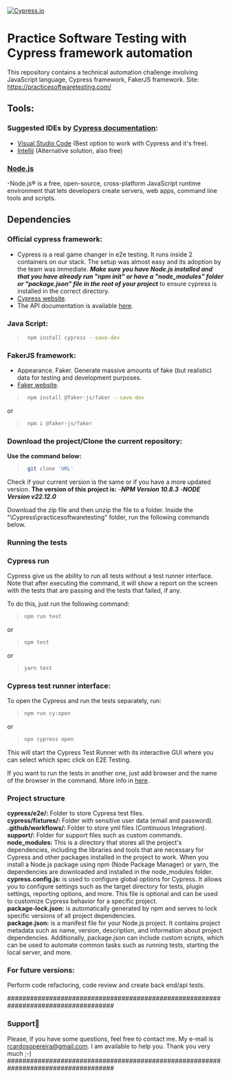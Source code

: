 [![Cypress.io](https://img.shields.io/badge/tested%20with-Cypress-04C38E.svg)](https://www.cypress.io/)

# Practice Software Testing with Cypress framework automation
This repository contains a technical automation challenge involving JavaScript language, Cypress framework, FakerJS framework.
Site: https://practicesoftwaretesting.com/

## Tools:
### Suggested IDEs by [Cypress documentation](https://docs.cypress.io/guides/tooling/IDE-integration.html#Extensions-amp-Plugins):

- [Visual Studio Code](https://code.visualstudio.com/) (Best option to work with Cypress and it's free). 
- [Intellij](https://www.jetbrains.com/idea/?var=1) (Alternative solution, also free)

### [Node.js](https://nodejs.org/en/)
-Node.js® is a free, open-source, cross-platform JavaScript runtime environment that lets developers create servers, web apps, command line tools and scripts.

## Dependencies
### Official cypress framework:
- Cypress is a real game changer in e2e testing. It runs inside 2 containers on our stack. The setup was almost easy and its adoption by the team was immediate. *__Make sure you have Node.js installed and that you have already run "npm init" or have a "node_modules" folder or "package.json" file in the root of your project__* to ensure cypress is installed in the correct directory.
- [Cypress website](https://www.cypress.io/).
- The API documentation is available [here](https://docs.cypress.io/api/api/table-of-contents.html).

### Java Script:
> ```bash
>  npm install cypress --save-dev
> ```


### FakerJS framework:
- Appearance. Faker. Generate massive amounts of fake (but realistic) data for testing and development purposes.
- [Faker website](https://fakerjs.dev/guide/).
> ```bash
>  npm install @faker-js/faker --save-dev
> ```

or

> ```bash
>  npm i @faker-js/faker
> ```

### Download the project/Clone the current repository:
__Use the command below:__
> ```bash
>  git clone 'URL' 
> ```

Check if your current version is the same or if you have a more updated version.
__The version of this project is:__ 
-__*NPM Version 10.8.3*__
-__*NODE Version v22.12.0*__

Download the zip file and then unzip the file to a folder.
Inside the "\Cypress\practicesoftwaretesting" folder, run the following commands below.

### Running the tests
### Cypress run
Cypress give us the ability to run all tests without a test runner interface. Note that after executing the command, it will show a report on the screen with the tests that are passing and the tests that failed, if any.

To do this, just run the following command:
> ```bash
> npm run test
> ```
or
> ```bash
> npm test
> ```
or
> ```bash
> yarn test
> ```

### Cypress test runner interface:
To open the Cypress and run the tests separately, run:
> ```bash
> npm run cy:open 
> ```
or
> ```bash
> npx cypress open
> ```


This will start the Cypress Test Runner with its interactive GUI where you can select which spec click on E2E Testing.

If you want to run the tests in another one, just add browser and the name of the browser in the command. More info in [here](https://docs.cypress.io/guides/guides/launching-browsers#Browsers).

### Project structure

__cypress/e2e/:__ Folder to store Cypress test files. <br>
__cypress/fixtures/:__ Folder with sensitive user data (email and password). <br>
__.github/workflows/:__ Folder to store yml files (Continuous Integration). <br>
__support/:__ Folder for support files such as custom commands. <br>
__node_modules:__ This is a directory that stores all the project's dependencies, including the libraries and tools that are necessary for Cypress and other packages installed in the project to work. When you install a Node.js package using npm (Node Package Manager) or yarn, the dependencies are downloaded and installed in the node_modules folder. <br>
__cypress.config.js:__ is used to configure global options for Cypress. It allows you to configure settings such as the target directory for tests, plugin settings, reporting options, and more. This file is optional and can be used to customize Cypress behavior for a specific project. <br>
__package-lock.json:__ is automatically generated by npm and serves to lock specific versions of all project dependencies. <br>
__package.json:__ is a manifest file for your Node.js project. It contains project metadata such as name, version, description, and information about project dependencies. Additionally, package.json can include custom scripts, which can be used to automate common tasks such as running tests, starting the local server, and more. <br>

### For future versions:
Perform code refactoring, code review and create back end/api tests.

####################################################################################
### Support🚀
Please, if you have some questions, feel free to contact me. My e-mail is rcardosopereira@gmail.com.
I am available to help you.
Thank you very much ;-)
####################################################################################
